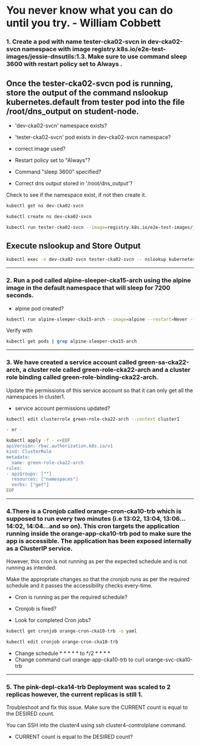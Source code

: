 # You never know what you can do until you try. - William Cobbett

### 1. Create a pod with name tester-cka02-svcn in dev-cka02-svcn namespace with image registry.k8s.io/e2e-test-images/jessie-dnsutils:1.3. Make sure to use command sleep 3600 with restart policy set to Always .

## Once the tester-cka02-svcn pod is running, store the output of the command nslookup kubernetes.default from tester pod into the file /root/dns_output on student-node.


* 'dev-cka02-svcn' namespace exists?

* 'tester-cka02-svcn' pod exists in dev-cka02-svcn namespace?

* correct image used?

* Restart policy set to "Always"?

* Command "sleep 3600" specified?

* Correct dns output stored in '/root/dns_output'?

Check to see if the namespace exist, if not then create it. 
```bash 
kubectl get ns dev-cka02-svcn

kubectl create ns dev-cka02-svcn
```

```bash
kubectl run tester-cka02-svcn --image=registry.k8s.io/e2e-test-images/jessie-dnsutils:1.3 --namespace=dev-cka02-svcn --restart=Always --command -- sleep 3600
```

##  Execute nslookup and Store Output
```bash
kubectl exec -n dev-cka02-svcn tester-cka02-svcn -- nslookup kubernetes.default > /root/dns_output
```

---
### 2. Run a pod called alpine-sleeper-cka15-arch using the alpine image in the default namespace that will sleep for 7200 seconds.

* alpine pod created?

```bash
kubectl run alpine-sleeper-cka15-arch --image=alpine --restart=Never --command -- sleep 7200
```

Verify with 

```bash
kubectl get pods | grep alpine-sleeper-cka15-arch
```

---

### 3. We have created a service account called green-sa-cka22-arch, a cluster role called green-role-cka22-arch and a cluster role binding called green-role-binding-cka22-arch.

Update the permissions of this service account so that it can only get all the namespaces in cluster1.

* service account permissions updated?

```bash
kubectl edit clusterrole green-role-cka22-arch --context cluster1

- or - 

kubectl apply -f - <<EOF
apiVersion: rbac.authorization.k8s.io/v1
kind: ClusterRole
metadata:
  name: green-role-cka22-arch
rules:
- apiGroups: [""]
  resources: ["namespaces"]
  verbs: ["get"]
EOF

```

---
### 4.There is a Cronjob called orange-cron-cka10-trb which is supposed to run every two minutes (i.e 13:02, 13:04, 13:06…14:02, 14:04…and so on). This cron targets the application running inside the orange-app-cka10-trb pod to make sure the app is accessible. The application has been exposed internally as a ClusterIP service.

However, this cron is not running as per the expected schedule and is not running as intended.

Make the appropriate changes so that the cronjob runs as per the required schedule and it passes the accessibility checks every-time.

* Cron is running as per the required schedule?

* Cronjob is fixed?

* Look for completed Cron jobs?

```bash
kubectl get cronjob orange-cron-cka10-trb -o yaml

kubectl edit cronjob orange-cron-cka10-trb

```
* Change schedule * * * * * to */2 * * * *
* Change command curl orange-app-cka10-trb to curl orange-svc-cka10-trb


---

### 5. The pink-depl-cka14-trb Deployment was scaled to 2 replicas however, the current replicas is still 1.

Troubleshoot and fix this issue. Make sure the CURRENT count is equal to the DESIRED count.

You can SSH into the cluster4 using ssh cluster4-controlplane command.

* CURRENT count is equal to the DESIRED count?